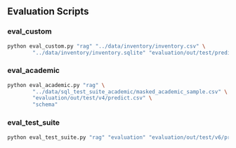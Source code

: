 <!-- # Runnale use

1. in assign, you can pass lambda or fucntion
2. in paralle, just one step, use lambda(recommand) or function, multistep use ruunalelambda

# Solution
1. input
2. schema in tian'w work become list of dictionary(a)
3. a and input in luo's
    -->

## Evaluation Scripts


### eval_custom
```bash
python eval_custom.py "rag" "../data/inventory/inventory.csv" \
        "../data/inventory/inventory.sqlite" "evaluation/out/test/predict.csv"
```

### eval_academic
```bash
python eval_academic.py "rag" \
        "../data/sql_test_suite_academic/masked_academic_sample.csv" \
        "evaluation/out/test/v4/predict.csv" \
        "schema"
```

### eval_test_suite
```bash
python eval_test_suite.py "rag" "evaluation" "evaluation/out/test/v6/predict.csv"
```
<!-- 
RAG-enhanced llm agent for sql geneeation

find tuned llm for statistics question answering

machine learning system for football prediction -->